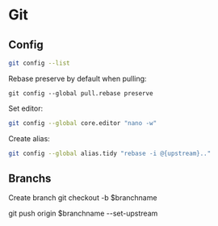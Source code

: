 # Git
## Config

```sh
git config --list
```

Rebase preserve by default when pulling:
```
git config --global pull.rebase preserve
```

Set editor:
```sh
git config --global core.editor "nano -w"
```

Create alias:
```sh
git config --global alias.tidy "rebase -i @{upstream}.."
```

## Branchs
Create branch
git checkout -b $branchname

git push origin $branchname --set-upstream
